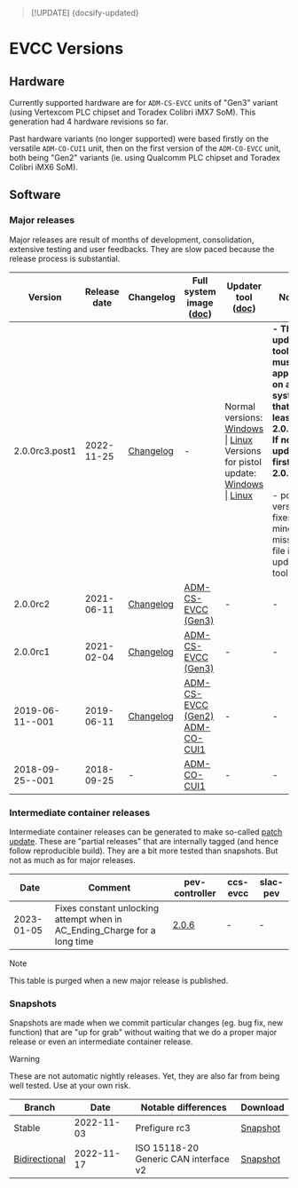 > [!UPDATE] {docsify-updated}
# EVCC Versions

## Hardware

Currently supported hardware are for `ADM-CS-EVCC` units of "Gen3" variant
(using Vertexcom PLC chipset and Toradex Colibri iMX7 SoM). This generation had 4 hardware revisions so far.

Past hardware variants (no longer supported) were based firstly on the versatile `ADM-CO-CUI1` unit,
then on the first version of the `ADM-CO-EVCC` unit, both being "Gen2" variants (ie. using Qualcomm
PLC chipset and Toradex Colibri iMX6 SoM).

## Software

### Major releases

Major releases are result of months of development, consolidation, extensive testing and user feedbacks.
They are slow paced because the release process is substantial.

<div class="small-table compact-table">

| Version | Release date | Changelog | Full system image ([doc](charge-controllers/sys3_update.md#sd-card-update)) | Updater tool ([doc](charge-controllers/evcc_updater.md)) | Notes |
|---------|--------------|-----------|-------------------|--------------|-------|
| 2.0.0rc3.post1 | 2022-11-25 | [Changelog](https://www.dropbox.com/s/1lse0d72w663562/CHANGELOG-PEV-2.0.0rc3.txt?dl=0) | - | Normal versions:<br/> [Windows](https://www.dropbox.com/s/vbgvy3yleqmx202/pev-updater-2.0.0rc3.post1.exe?dl=1) \| [Linux](https://www.dropbox.com/s/47lz08myc7vb69b/pev-updater-2.0.0rc3.post1?dl=1)<br/>Versions for pistol update:<br/>[Windows](https://www.dropbox.com/s/z69588amdecowox/pev-plc-updater-2.0.0rc3.post1.exe?dl=1) \| [Linux](https://www.dropbox.com/s/ypnxm2vdm560k7x/pev-plc-updater-2.0.0rc3.post1?dl=1) | <b>- The update tool must be applied on a system that is at least in 2.0.0rc2. If not, update first to 2.0.0rc2.</b><br/><br/>- post1 version fixes a minor missing file in the updater tool. |
| 2.0.0rc2 | 2021-06-11 | [Changelog](https://www.dropbox.com/s/kxau5bgzmtpunig/CHANGELOG-PEV-2.0.0rc2.txt?dl=0) | [ADM-CS-EVCC (Gen3)](https://www.dropbox.com/s/8vzt78vj4mol866/adm-cs-evcc-2.0.0rc2.zip?dl=1) | - | - |
| 2.0.0rc1 | 2021-02-04 | [Changelog](https://www.dropbox.com/s/y8zmdr7zh3bn1e9/CHANGELOG-PEV-2.0.0rc1.txt?dl=0) | [ADM-CS-EVCC (Gen3)](https://www.dropbox.com/s/ikk2aafubjovkir/adm-cs-evcc-2.0.0rc1.zip?dl=1) | - | - |
| 2019-06-11--001 | 2019-06-11 | [Changelog](https://www.dropbox.com/s/m90hmfy1mm9js04/CHANGELOG-PEV--2019-06-11.txt?dl=0) | [ADM-CS-EVCC (Gen2)](https://www.dropbox.com/s/k2f2mfa7v77vrfv/advantics-charge-controller-pev-2019-06-11--001.zip?dl=1)<br/>[ADM-CO-CUI1](https://www.dropbox.com/s/yfzeq3sdzs2545w/advantics-charge-controller-generic-pev-2019-06-11--001.zip?dl=1) | - | - |
| 2018-09-25--001 | 2018-09-25 | - | [ADM-CO-CUI1](https://www.dropbox.com/s/els4r3p8kwh10jo/advantics-charge-controller-pev-2018.09.25--001.zip?dl=1) | - | - |

</div>

### Intermediate container releases

Intermediate container releases can be generated to make so-called [patch update](charge-controllers/sys3_update.md#patch-update).
These are "partial releases" that are internally tagged (and hence follow reproducible build). They
are a bit more tested than snapshots. But not as much as for major releases.

<div class="small-table compact-table">

| Date | Comment | pev-controller | ccs-evcc | slac-pev |
|------|---------|----------------|----------|----------|
| 2023-01-05 | Fixes constant unlocking attempt when in AC_Ending_Charge for a long time | [2.0.6](https://www.dropbox.com/s/jhoe7qy2nwlcfky/pev-controller-2.0.6.tar?dl=1) | - | - |

</div>

> [!NOTE]
> This table is purged when a new major release is published.

### Snapshots

Snapshots are made when we commit particular changes (eg. bug fix, new function) that are
"up for grab" without waiting that we do a proper major release or even an intermediate container
release.

> [!WARNING]
> These are not automatic nightly releases. Yet, they are also far from being well tested. Use at
> your own risk.

<div class="small-table compact-table">

| Branch | Date | Notable differences | Download |
|--------|------|---------------------|----------|
| Stable | 2022-11-03 | Prefigure rc3 | [Snapshot](https://www.dropbox.com/s/iiwzinlcral8j0l/pev-snapshot-stable--2022-11-02.tar?dl=1) |
| [Bidirectional](charge-controllers/evcc_bidirectional.md) | 2022-11-17 | ISO 15118-20<br/>Generic CAN interface v2 | [Snapshot](https://www.dropbox.com/s/mg9iqoeqwu1caqm/pev-bidir--2022-11-17.tar?dl=1) |

</div>
